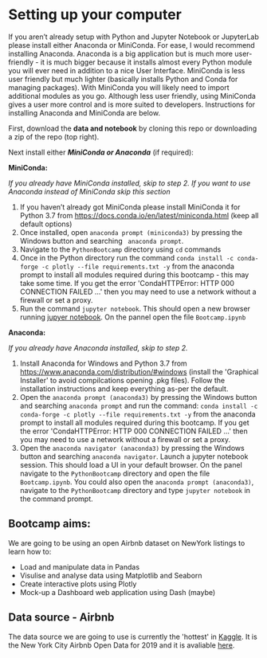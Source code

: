 # Setting up your computer
If you aren’t already setup with Python and Jupyter Notebook or JupyterLab please install either Anaconda or MiniConda. For ease, I would recommend installing Anaconda. Anaconda is a big application but is much more user-friendly - it is much bigger  because it installs almost every Python module you will ever need in addition to a nice User Interface. MiniConda is less user friendly but much lighter (basically installs Python and Conda for managing packages). With MiniConda you will likely need to import additional modules as you go. Although less user friendly, using MiniConda gives a user more control and is more suited to developers. Instructions for installing Anaconda and MiniConda are below.

First, download the **data and notebook** by cloning this repo or downloading a zip of the repo (top right).

Next install either ***MiniConda or Anaconda*** (if required):

**MiniConda:**

*If you already have MiniConda installed, skip to step 2. If you want to use Anaconda instead of MiniConda skip this section*

1. If you haven’t already got MiniConda please install MiniConda it for Python 3.7 from https://docs.conda.io/en/latest/miniconda.html (keep all default options)
2. Once installed, open `anaconda prompt (miniconda3)` by pressing the Windows button and searching ` anaconda prompt`.
3. Navigate to the `PythonBootcamp` directory using `cd` commands
4. Once in the Python directory run the command `conda install -c conda-forge -c plotly --file requirements.txt -y` from the anaconda prompt to install all modules required during this bootcamp - this may take some time. If you get the error 'CondaHTTPError: HTTP 000 CONNECTION FAILED ...' then you may need to use a network without a firewall or set a proxy.
5. Run the command `jupyter notebook`. This should open a new browser running [jupyer notebook](https://jupyter.org/). On the pannel open the file `Bootcamp.ipynb`

**Anaconda:**

*If you already have Anaconda installed, skip to step 2.*

1. Install Anaconda for Windows and Python 3.7 from https://www.anaconda.com/distribution/#windows (install the 'Graphical Installer' to avoid compilcations opening .pkg files). Follow the installation instructions and keep everything as-per the default.
2. Open the `anaconda prompt (anaconda3)` by pressing the Windows button and searching `anaconda prompt` and run the command: `conda install -c conda-forge -c plotly --file requirements.txt -y` from the anaconda prompt to install all modules required during this bootcamp. If you get the error 'CondaHTTPError: HTTP 000 CONNECTION FAILED ...' then you may need to use a network without a firewall or set a proxy.
5. Open the `anaconda navigator (anaconda3)` by pressing the Windows button and searching `anaconda navigator`. Launch a jupyter notebook session. This should load a UI in your default browser. On the panel navigate to the `PythonBootcamp` directory and open the file `Bootcamp.ipynb`. You could also open the `anaconda prompt (anaconda3)`, navigate to the `PythonBootcamp` directory and type `jupyter notebook` in the command prompt.

## Bootcamp aims:
We are going to be using an open Airbnb dataset on NewYork listings to learn how to:  
- Load and manipulate data in Pandas
- Visulise and analyse data using Matplotlib and Seaborn
- Create interactive plots using Plotly
- Mock-up a Dashboard web application using Dash (maybe)

## Data source - Airbnb
The data source we are going to use is currently the 'hottest' in [Kaggle](https://www.kaggle.com/datasets). It is the New York City Airbnb Open Data for 2019 and it is avaliable [here](https://www.kaggle.com/dgomonov/new-york-city-airbnb-open-data). 
